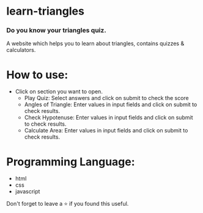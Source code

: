 # learn-triangles
### Do you know your triangles quiz.
A website which helps you to learn about triangles, contains quizzes & calculators.
<br/>

# How to use:
 - Click on section you want to open.
    - Play Quiz: Select answers and click on submit to check the score
    - Angles of Triangle: Enter values in input fields and click on submit to check results.
    - Check Hypotenuse: Enter values in input fields and click on submit to check results.
    - Calculate Area: Enter values in input fields and click on submit to check results.


# Programming Language:
 - html
 - css 
 - javascript 

Don't forget to leave a ⭐ if you found this useful.

